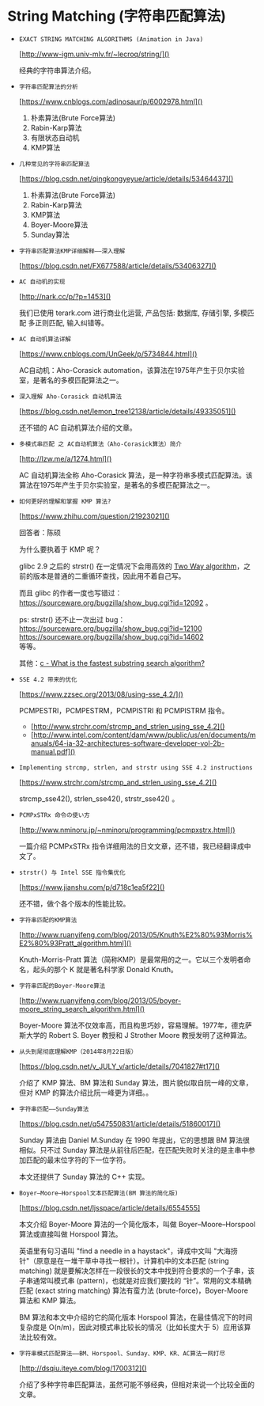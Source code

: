 
# String Matching (字符串匹配算法)

* `EXACT STRING MATCHING ALGORITHMS (Animation in Java)`

    [http://www-igm.univ-mlv.fr/~lecroq/string/]()

    经典的字符串算法介绍。

* `字符串匹配算法的分析`

    [https://www.cnblogs.com/adinosaur/p/6002978.html]()

    1. 朴素算法(Brute Force算法)
    2. Rabin-Karp算法
    3. 有限状态自动机
    4. KMP算法

* `几种常见的字符串匹配算法`

    [https://blog.csdn.net/qingkongyeyue/article/details/53464437]()

    1. 朴素算法(Brute Force算法)
    2. Rabin-Karp算法
    3. KMP算法
    4. Boyer-Moore算法
    5. Sunday算法

* `字符串匹配算法KMP详细解释——深入理解`

    [https://blog.csdn.net/FX677588/article/details/53406327]()

* `AC 自动机的实现`

    [http://nark.cc/p/?p=1453]()

    我们已使用 terark.com 进行商业化运营, 产品包括: 数据库, 存储引擎, 多模匹配 多正则匹配, 输入纠错等。

* `AC 自动机算法详解`

    [https://www.cnblogs.com/UnGeek/p/5734844.html]()

    AC自动机：Aho-Corasick automation，该算法在1975年产生于贝尔实验室，是著名的多模匹配算法之一。

* `深入理解 Aho-Corasick 自动机算法`

    [https://blog.csdn.net/lemon_tree12138/article/details/49335051]()

    还不错的 AC 自动机算法介绍的文章。

* `多模式串匹配 之 AC自动机算法（Aho-Corasick算法）简介`

    [http://lzw.me/a/1274.html]()

    AC 自动机算法全称 Aho-Corasick 算法，是一种字符串多模式匹配算法。该算法在1975年产生于贝尔实验室，是著名的多模匹配算法之一。

* `如何更好的理解和掌握 KMP 算法?`

    [https://www.zhihu.com/question/21923021]()


    回答者：陈硕

    为什么要执着于 KMP 呢？
    
    glibc 2.9 之后的 strstr() 在一定情况下会用高效的 [Two Way algorithm](https://www-igm.univ-mlv.fr/%7Elecroq/string/node26.html)，之前的版本是普通的二重循环查找，因此用不着自己写。
    
    而且 glibc 的作者一度也写错过：<br/>
    https://sourceware.org/bugzilla/show_bug.cgi?id=12092 。
    
    ps: strstr() 还不止一次出过 bug：<br/>
    https://sourceware.org/bugzilla/show_bug.cgi?id=12100<br/>
    https://sourceware.org/bugzilla/show_bug.cgi?id=14602<br/>
    等等。
    
    其他：[c - What is the fastest substring search algorithm?](https://stackoverflow.com/questions/3183582/what-is-the-fastest-substring-search-algorithm)

* `SSE 4.2 带来的优化`

    [https://www.zzsec.org/2013/08/using-sse_4.2/]()

    PCMPESTRI，PCMPESTRM，PCMPISTRI 和 PCMPISTRM 指令。

    * [http://www.strchr.com/strcmp_and_strlen_using_sse_4.2]()
    * [http://www.intel.com/content/dam/www/public/us/en/documents/manuals/64-ia-32-architectures-software-developer-vol-2b-manual.pdf]()

* `Implementing strcmp, strlen, and strstr using SSE 4.2 instructions`

    [https://www.strchr.com/strcmp_and_strlen_using_sse_4.2]()

    strcmp_sse42(), strlen_sse42(), strstr_sse42() 。

* `PCMPxSTRx 命令の使い方`

    [http://www.nminoru.jp/~nminoru/programming/pcmpxstrx.html]()

    一篇介绍 PCMPxSTRx 指令详细用法的日文文章，还不错，我已经翻译成中文了。

* `strstr() 与 Intel SSE 指令集优化`

    [https://www.jianshu.com/p/d718c1ea5f22]()

    还不错，做个各个版本的性能比较。

* `字符串匹配的KMP算法`

    [http://www.ruanyifeng.com/blog/2013/05/Knuth%E2%80%93Morris%E2%80%93Pratt_algorithm.html]()

    Knuth-Morris-Pratt 算法（简称KMP）是最常用的之一。它以三个发明者命名，起头的那个 K 就是著名科学家 Donald Knuth。

* `字符串匹配的Boyer-Moore算法`

    [http://www.ruanyifeng.com/blog/2013/05/boyer-moore_string_search_algorithm.html]()

    Boyer-Moore 算法不仅效率高，而且构思巧妙，容易理解。1977年，德克萨斯大学的 Robert S. Boyer 教授和 J Strother Moore 教授发明了这种算法。

* `从头到尾彻底理解KMP（2014年8月22日版）`

    [https://blog.csdn.net/v_JULY_v/article/details/7041827#t17]()

    介绍了 KMP 算法、BM 算法和 Sunday 算法，图片貌似取自阮一峰的文章，但对 KMP 的算法介绍比阮一峰更为详细。。

* `字符串匹配——Sunday算法`

    [https://blog.csdn.net/q547550831/article/details/51860017]()

    Sunday 算法由 Daniel M.Sunday 在 1990 年提出，它的思想跟 BM 算法很相似。只不过 Sunday 算法是从前往后匹配，在匹配失败时关注的是主串中参加匹配的最末位字符的下一位字符。

    本文还提供了 Sunday 算法的 C++ 实现。

* `Boyer–Moore–Horspool文本匹配算法(BM 算法的简化版)`

    [https://blog.csdn.net/ljsspace/article/details/6554555]

    本文介绍 Boyer-Moore 算法的一个简化版本，叫做 Boyer–Moore–Horspool 算法或直接叫做 Horspool 算法。

    英语里有句习语叫 "find a needle in a haystack"，译成中文叫 "大海捞针"（原意是在一堆干草中寻找一根针）。计算机中的文本匹配 (string matching) 就是要解决怎样在一段很长的文本中找到符合要求的一个子串，该子串通常叫模式串 (pattern)，也就是对应我们要找的 “针”。常用的文本精确匹配 (exact string matching) 算法有蛮力法 (brute-force)，Boyer-Moore 算法和 KMP 算法。

    BM 算法和本文中介绍的它的简化版本 Horspool 算法，在最佳情况下的时间复杂度是 O(n/m)，因此对模式串比较长的情况（比如长度大于 5）应用该算法比较有效。

* `字符串模式匹配算法——BM、Horspool、Sunday、KMP、KR、AC算法一网打尽`

    [http://dsqiu.iteye.com/blog/1700312]()

    介绍了多种字符串匹配算法，虽然可能不够经典，但相对来说一个比较全面的文章。

